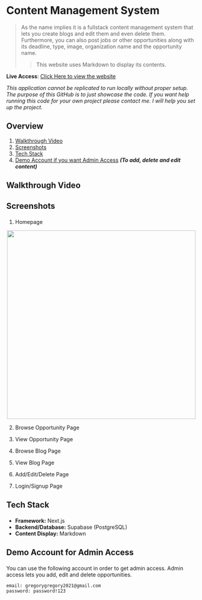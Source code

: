 # Content Management System

> As the name implies it is a fullstack content management system that lets you create blogs and edit them and even delete them. Furthermore, you can also post jobs or other opportunities along with its deadline, type, image, organization name and the opportunity name.  
>> This website uses Markdown to display its contents.

**Live Access**: [Click Here to view the website](https://content-management-system-roan.vercel.app/)

_This application cannot be replicated to run locally without proper setup. The purpose of this GitHub is to just showcase the code. If you want help running this code for your own project please contact me. I will help you set up the project._

## Overview
1. <a href="#walkthrough">Walkthrough Video</a>
2. <a href="#screenshots">Screenshots</a>
3. <a href="#tech-stack">Tech Stack</a>
4. <a href="#demo">Demo Account if you want Admin Access</a> _**(To add, delete and edit content)**_

## <p id="walkthrough">Walkthrough Video</p>

## <p id="screenshots">Screenshots</p>

1. Homepage  
  
<div align="center"><kbd>
<img width="500" src="https://github.com/Georgey764/content-management-system/assets/127057827/4661c7a7-4b48-4939-9e77-f972e8dde119"/>
</kbd></div>
  
2. Browse Opportunity Page



3. View Opportunity Page



4. Browse Blog Page



5. View Blog Page



6. Add/Edit/Delete Page



7. Login/Signup Page

## <p id="tech-stack">Tech Stack</p>
* **Framework:** Next.js
* **Backend/Database:** Supabase (PostgreSQL)
* **Content Display:** Markdown

## <p id="demo">Demo Account for Admin Access</p>
You can use the following account in order to get admin access. Admin access lets you add, edit and delete opportunities.
  
    email: gregorygregory2021@gmail.com
    password: password!123
